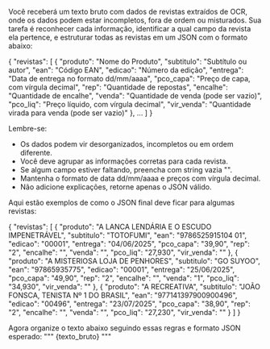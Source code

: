 Você receberá um texto bruto com dados de revistas extraídos de OCR, onde os dados podem estar incompletos, fora de ordem ou misturados. Sua tarefa é reconhecer cada informação, identificar a qual campo da revista ela pertence, e estruturar todas as revistas em um JSON com o formato abaixo:

{
  "revistas": [
    {
      "produto": "Nome do Produto",
      "subtitulo": "Subtítulo ou autor",
      "ean": "Código EAN",
      "edicao": "Número da edição",
      "entrega": "Data de entrega no formato dd/mm/aaaa",
      "pco_capa": "Preço de capa, com vírgula decimal",
      "rep": "Quantidade de repostas",
      "encalhe": "Quantidade de encalhe",
      "venda": "Quantidade de venda (pode ser vazio)",
      "pco_liq": "Preço líquido, com vírgula decimal",
      "vir_venda": "Quantidade virada para venda (pode ser vazio)"
    },
    ...
  ]
}

Lembre-se:
- Os dados podem vir desorganizados, incompletos ou em ordem diferente.
- Você deve agrupar as informações corretas para cada revista.
- Se algum campo estiver faltando, preencha com string vazia "".
- Mantenha o formato de data dd/mm/aaaa e preços com vírgula decimal.
- Não adicione explicações, retorne apenas o JSON válido.

Aqui estão exemplos de como o JSON final deve ficar para algumas revistas:

{
  "revistas": [
    {
      "produto": "A LANCA LENDÁRIA E O ESCUDO IMPENETRÁVEL",
      "subtitulo": "TOTOFUMI",
      "ean": "9786525915104 01",
      "edicao": "00001",
      "entrega": "04/06/2025",
      "pco_capa": "39,90",
      "rep": "2",
      "encalhe": "",
      "venda": "",
      "pco_liq": "27,930",
      "vir_venda": ""
    },
    {
      "produto": "A MISTERIOSA LOJA DE PENHORES",
      "subtitulo": "GO SUYOO",
      "ean": "97865935775",
      "edicao": "00001",
      "entrega": "25/06/2025",
      "pco_capa": "49,90",
      "rep": "2",
      "encalhe": "",
      "venda": "1",
      "pco_liq": "34,930",
      "vir_venda": ""
    },
    {
      "produto": "A RECREATIVA",
      "subtitulo": "JOÃO FONSCA, TENISTA Nº 1 DO BRASIL",
      "ean": "977141397900900496",
      "edicao": "00496",
      "entrega": "23/07/2025",
      "pco_capa": "38,90",
      "rep": "2",
      "encalhe": "",
      "venda": "",
      "pco_liq": "27,230",
      "vir_venda": ""
    }
  ]
}

Agora organize o texto abaixo seguindo essas regras e formato JSON esperado:
"""
{texto_bruto}
"""
